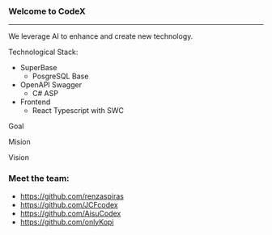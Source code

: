 ### Welcome to CodeX
***
We leverage AI to enhance and create new technology.

Technological Stack:
- SuperBase
	- PosgreSQL Base
- OpenAPI Swagger
	- C# ASP
- Frontend
	- React Typescript with SWC

Goal

Mision

Vision

### Meet the team:
- https://github.com/renzaspiras
- https://github.com/JCFcodex
- https://github.com/AisuCodex
- https://github.com/onlyKopi
